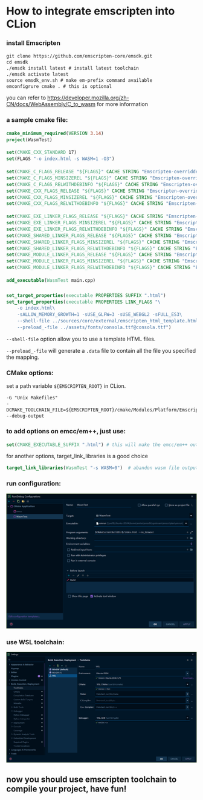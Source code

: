 # How to integrate emscripten into CLion


### install Emscripten

```shell
git clone https://github.com/emscripten-core/emsdk.git
cd emsdk
./emsdk install latest # install latest toolchain
./emsdk activate latest
source emsdk_env.sh # make em-prefix command available
emconfigrure cmake . # this is optional
```

you can refer to https://developer.mozilla.org/zh-CN/docs/WebAssembly/C_to_wasm for more 
information

### a sample cmake file:
```cmake
cmake_minimum_required(VERSION 3.14)
project(WasmTest)

set(CMAKE_CXX_STANDARD 17)
set(FLAGS "-o index.html -s WASM=1 -O3")

set(CMAKE_C_FLAGS_RELEASE "${FLAGS}" CACHE STRING "Emscripten-overridden CMAKE_C_FLAGS_RELEASE")
set(CMAKE_C_FLAGS_MINSIZEREL "${FLAGS}" CACHE STRING "Emscripten-overridden CMAKE_C_FLAGS_MINSIZEREL")
set(CMAKE_C_FLAGS_RELWITHDEBINFO "${FLAGS}" CACHE STRING "Emscripten-overridden CMAKE_C_FLAGS_RELWITHDEBINFO")
set(CMAKE_CXX_FLAGS_RELEASE "${FLAGS}" CACHE STRING "Emscripten-overridden CMAKE_CXX_FLAGS_RELEASE")
set(CMAKE_CXX_FLAGS_MINSIZEREL "${FLAGS}" CACHE STRING "Emscripten-overridden CMAKE_CXX_FLAGS_MINSIZEREL")
set(CMAKE_CXX_FLAGS_RELWITHDEBINFO "${FLAGS}" CACHE STRING "Emscripten-overridden CMAKE_CXX_FLAGS_RELWITHDEBINFO")

set(CMAKE_EXE_LINKER_FLAGS_RELEASE "${FLAGS}" CACHE STRING "Emscripten-overridden CMAKE_EXE_LINKER_FLAGS_RELEASE")
set(CMAKE_EXE_LINKER_FLAGS_MINSIZEREL "${FLAGS}" CACHE STRING "Emscripten-overridden CMAKE_EXE_LINKER_FLAGS_MINSIZEREL")
set(CMAKE_EXE_LINKER_FLAGS_RELWITHDEBINFO "${FLAGS}" CACHE STRING "Emscripten-overridden CMAKE_EXE_LINKER_FLAGS_RELWITHDEBINFO")
set(CMAKE_SHARED_LINKER_FLAGS_RELEASE "${FLAGS}" CACHE STRING "Emscripten-overridden CMAKE_SHARED_LINKER_FLAGS_RELEASE")
set(CMAKE_SHARED_LINKER_FLAGS_MINSIZEREL "${FLAGS}" CACHE STRING "Emscripten-overridden CMAKE_SHARED_LINKER_FLAGS_MINSIZEREL")
set(CMAKE_SHARED_LINKER_FLAGS_RELWITHDEBINFO "${FLAGS}" CACHE STRING "Emscripten-overridden CMAKE_SHARED_LINKER_FLAGS_RELWITHDEBINFO")
set(CMAKE_MODULE_LINKER_FLAGS_RELEASE "${FLAGS}" CACHE STRING "Emscripten-overridden CMAKE_MODULE_LINKER_FLAGS_RELEASE")
set(CMAKE_MODULE_LINKER_FLAGS_MINSIZEREL "${FLAGS}" CACHE STRING "Emscripten-overridden CMAKE_MODULE_LINKER_FLAGS_MINSIZEREL")
set(CMAKE_MODULE_LINKER_FLAGS_RELWITHDEBINFO "${FLAGS}" CACHE STRING "Emscripten-overridden CMAKE_MODULE_LINKER_FLAGS_RELWITHDEBINFO")

add_executable(WasmTest main.cpp)
```

### 

```cmake
set_target_properties(executable PROPERTIES SUFFIX ".html")
set_target_properties(executable PROPERTIES LINK_FLAGS "\
    -o index.html\
    -sALLOW_MEMORY_GROWTH=1 -sUSE_GLFW=3 -sUSE_WEBGL2 -sFULL_ES3\
    --shell-file ../sources/core/external/emscripten_html_template.html\
    --preload_-file ../assets/fonts/consola.ttf@consola.ttf")
```

`--shell-file` option allow you to use a template HTML files.

`--preload_-file` will generate a `.data` file to contain all the file you specified the mapping.

### CMake options: 
set a path variable ```${EMSCRIPTEN_ROOT}``` in CLion. 

```shell
-G "Unix Makefiles"
-DCMAKE_TOOLCHAIN_FILE=${EMSCRIPTEN_ROOT}/cmake/Modules/Platform/Emscripten.cmake
--debug-output
```

### to add options on emcc/em++, just use:
```cmake
set(CMAKE_EXECUTABLE_SUFFIX ".html") # this will make the emcc/em++ output html(auto generated)
```

for another options, target_link_libraries is a good choice
```cmake
target_link_libraries(WasmTest "-s WASM=0")  # abandon wasm file output
```

### run configuration:

![img.png](assets/run_configuration.png "run configuration")

### use WSL toolchain:
![img_1.png](assets/wsl_toolchain.png)

## now you should use emscripten toolchain to compile your project, have fun!